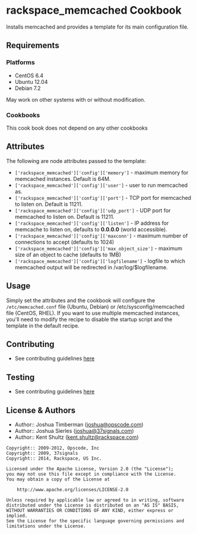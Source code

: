 rackspace_memcached Cookbook
==================

Installs memcached and provides a template for its main configuration file.

Requirements
------------

### Platforms
- CentOS 6.4
- Ubuntu 12.04
- Debian 7.2

May work on other systems with or without modification.

### Cookbooks
This cook book does not depend on any other cookbooks

Attributes
----------
The following are node attributes passed to the template:

- `['rackspace_memcached']['config']['memory']` - maximum memory for memcached instances. Default is 64M.
- `['rackspace_memcached']['config']['user']` - user to run memcached as.
- `['rackspace_memcached']['config']['port']` - TCP port for memcached to listen on. Default is 11211.
- `['rackspace_memcached']['config']['udp_port']` - UDP port for memcached to listen on. Default is 11211.
- `['rackspace_memcached']['config']['listen']` - IP address for memcache to listen on, defaults to **0.0.0.0** (world accessible).
- `['rackspace_memcached']['config']['maxconn']` - maximum number of connections to accept (defaults to 1024)
- `['rackspace_memcached']['config']['max_object_size']` - maximum size of an object to cache (defaults to 1MB)
- `['rackspace_memcached']['config']['logfilename']` - logfile to which memcached output will be redirected in /var/log/$logfilename.


Usage
-----
Simply set the attributes and the cookbook will configure the `/etc/memcached.conf` file (Ubuntu, Debian) or /etc/sysconfig/memcached file (CentOS, RHEL). If you want to use multiple memcached instances, you'll need to modify the recipe to disable the startup script and the template in the default recipe.

Contributing
------------
* See contributing guidelines [here](https://github.com/rackspace-cookbooks/contributing/blob/master/CONTRIBUTING.md)

Testing
-------
* See contributing guidelines [here](https://github.com/rackspace-cookbooks/contributing/blob/master/CONTRIBUTING.md)

License & Authors
-----------------
- Author:: Joshua Timberman (<joshua@opscode.com>)
- Author:: Joshua Sierles (<joshua@37signals.com>)
- Author:: Kent Shultz (<kent.shultz@rackspace.com>)

```text
Copyright:: 2009-2012, Opscode, Inc
Copyright:: 2009, 37signals
Copyright:: 2014, Rackspace, US Inc.

Licensed under the Apache License, Version 2.0 (the "License");
you may not use this file except in compliance with the License.
You may obtain a copy of the License at

    http://www.apache.org/licenses/LICENSE-2.0

Unless required by applicable law or agreed to in writing, software
distributed under the License is distributed on an "AS IS" BASIS,
WITHOUT WARRANTIES OR CONDITIONS OF ANY KIND, either express or implied.
See the License for the specific language governing permissions and
limitations under the License.
```
